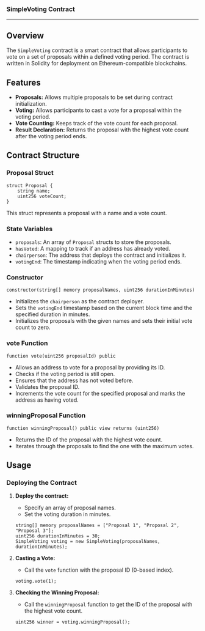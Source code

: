 ### SimpleVoting Contract 
---

## Overview

The `SimpleVoting` contract is a smart contract that allows participants to vote on a set of proposals within a defined voting period. The contract is written in Solidity for deployment on Ethereum-compatible blockchains.

## Features

- **Proposals:** Allows multiple proposals to be set during contract initialization.
- **Voting:** Allows participants to cast a vote for a proposal within the voting period.
- **Vote Counting:** Keeps track of the vote count for each proposal.
- **Result Declaration:** Returns the proposal with the highest vote count after the voting period ends.

## Contract Structure

### Proposal Struct

```solidity
struct Proposal {
    string name;
    uint256 voteCount;
}
```

This struct represents a proposal with a name and a vote count.

### State Variables

- `proposals`: An array of `Proposal` structs to store the proposals.
- `hasVoted`: A mapping to track if an address has already voted.
- `chairperson`: The address that deploys the contract and initializes it.
- `votingEnd`: The timestamp indicating when the voting period ends.

### Constructor

```solidity
constructor(string[] memory proposalNames, uint256 durationInMinutes)
```

- Initializes the `chairperson` as the contract deployer.
- Sets the `votingEnd` timestamp based on the current block time and the specified duration in minutes.
- Initializes the proposals with the given names and sets their initial vote count to zero.

### vote Function

```solidity
function vote(uint256 proposalId) public
```

- Allows an address to vote for a proposal by providing its ID.
- Checks if the voting period is still open.
- Ensures that the address has not voted before.
- Validates the proposal ID.
- Increments the vote count for the specified proposal and marks the address as having voted.

### winningProposal Function

```solidity
function winningProposal() public view returns (uint256)
```

- Returns the ID of the proposal with the highest vote count.
- Iterates through the proposals to find the one with the maximum votes.

## Usage

### Deploying the Contract

1. **Deploy the contract:**
   - Specify an array of proposal names.
   - Set the voting duration in minutes.
   ```solidity
   string[] memory proposalNames = ["Proposal 1", "Proposal 2", "Proposal 3"];
   uint256 durationInMinutes = 30;
   SimpleVoting voting = new SimpleVoting(proposalNames, durationInMinutes);
   ```

2. **Casting a Vote:**
   - Call the `vote` function with the proposal ID (0-based index).
   ```solidity
   voting.vote(1);
   ```

3. **Checking the Winning Proposal:**
   - Call the `winningProposal` function to get the ID of the proposal with the highest vote count.
   ```solidity
   uint256 winner = voting.winningProposal();
   ```

